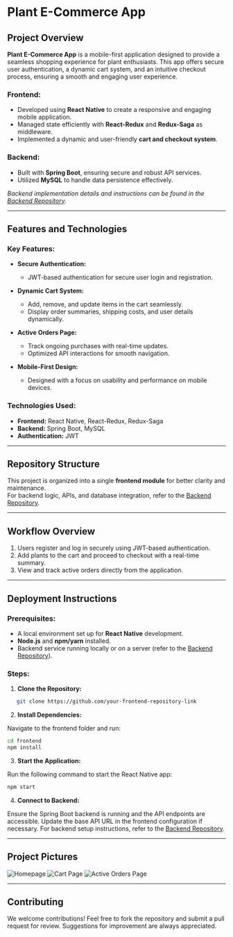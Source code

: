 # Plant E-Commerce App

## Project Overview

**Plant E-Commerce App** is a mobile-first application designed to provide a seamless shopping experience for plant enthusiasts. This app offers secure user authentication, a dynamic cart system, and an intuitive checkout process, ensuring a smooth and engaging user experience.

### **Frontend:**

- Developed using **React Native** to create a responsive and engaging mobile application.
- Managed state efficiently with **React-Redux** and **Redux-Saga** as middleware.
- Implemented a dynamic and user-friendly **cart and checkout system**.

### **Backend:**

- Built with **Spring Boot**, ensuring secure and robust API services.
- Utilized **MySQL** to handle data persistence effectively.

_Backend implementation details and instructions can be found in the [Backend Repository](https://github.com/sam002696/plant-ecom-service)._

---

## Features and Technologies

### **Key Features:**

- **Secure Authentication:**

  - JWT-based authentication for secure user login and registration.

- **Dynamic Cart System:**

  - Add, remove, and update items in the cart seamlessly.
  - Display order summaries, shipping costs, and user details dynamically.

- **Active Orders Page:**

  - Track ongoing purchases with real-time updates.
  - Optimized API interactions for smooth navigation.

- **Mobile-First Design:**
  - Designed with a focus on usability and performance on mobile devices.

### **Technologies Used:**

- **Frontend:** React Native, React-Redux, Redux-Saga
- **Backend:** Spring Boot, MySQL
- **Authentication:** JWT

---

## Repository Structure

This project is organized into a single **frontend module** for better clarity and maintenance.  
For backend logic, APIs, and database integration, refer to the [Backend Repository](https://github.com/sam002696/plant-ecom-service).

---

## Workflow Overview

1. Users register and log in securely using JWT-based authentication.
2. Add plants to the cart and proceed to checkout with a real-time summary.
3. View and track active orders directly from the application.

---

## Deployment Instructions

### **Prerequisites:**

- A local environment set up for **React Native** development.
- **Node.js** and **npm/yarn** installed.
- Backend service running locally or on a server (refer to the [Backend Repository](https://github.com/sam002696/plant-ecom-service)).

### **Steps:**

1. **Clone the Repository:**

```bash
   git clone https://github.com/your-frontend-repository-link
```

2. **Install Dependencies:**

Navigate to the frontend folder and run:

```bash
cd frontend
npm install
```

3. **Start the Application:**

Run the following command to start the React Native app:

```bash
npm start
```

4. **Connect to Backend:**

Ensure the Spring Boot backend is running and the API endpoints are accessible. Update the base API URL in the frontend configuration if necessary. For backend setup instructions, refer to the [Backend Repository](https://github.com/sam002696/plant-ecom-service).

---

## Project Pictures

![Homepage](./assets/images/readme/home.png)
![Cart Page](./assets/images/readme/cart.png)
![Active Orders Page](./assets/images/readme/active_orders.png)

---

## Contributing

We welcome contributions! Feel free to fork the repository and submit a pull request for review. Suggestions for improvement are always appreciated.

